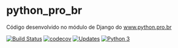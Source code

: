 # python_pro_br
Código desenvolvido no módulo de Django do www.python.pro.br

[![Build Status](https://travis-ci.org/RamiroAlvaro/python_pro_br.svg?branch=master)](https://travis-ci.org/RamiroAlvaro/python_pro_br)
[![codecov](https://codecov.io/gh/RamiroAlvaro/python_pro_br/branch/master/graph/badge.svg)](https://codecov.io/gh/RamiroAlvaro/python_pro_br)
[![Updates](https://pyup.io/repos/github/RamiroAlvaro/python_pro_br/shield.svg)](https://pyup.io/repos/github/RamiroAlvaro/python_pro_br/)
[![Python 3](https://pyup.io/repos/github/RamiroAlvaro/python_pro_br/python-3-shield.svg)](https://pyup.io/repos/github/RamiroAlvaro/python_pro_br/)
